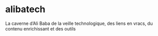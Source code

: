 # alibatech
La caverne d’Ali Baba de la veille technologique, des liens en vracs, du contenu enrichissant et des outils
